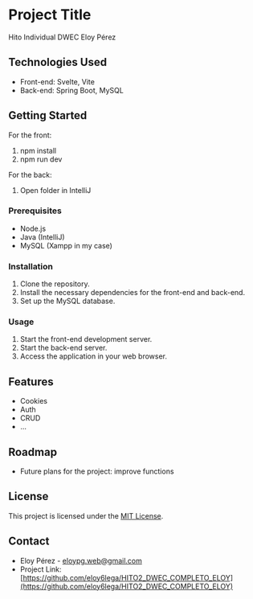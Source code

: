 # Project Title

Hito Individual DWEC Eloy Pérez

## Technologies Used

- Front-end: Svelte, Vite
- Back-end: Spring Boot, MySQL

## Getting Started

For the front:

1. npm install
2. npm run dev

For the back:

1. Open folder in IntelliJ

### Prerequisites

- Node.js
- Java (IntelliJ)
- MySQL (Xampp in my case)

### Installation

1. Clone the repository.
2. Install the necessary dependencies for the front-end and back-end.
3. Set up the MySQL database.

### Usage

1. Start the front-end development server.
2. Start the back-end server.
3. Access the application in your web browser.

## Features

- Cookies
- Auth
- CRUD
- ...

## Roadmap

- Future plans for the project: improve functions


## License

This project is licensed under the [MIT License](license).

## Contact

- Eloy Pérez - [eloypg.web@gmail.com](mailto:eloypg.web@gmail.com)
- Project Link: [https://github.com/eloy6lega/HITO2_DWEC_COMPLETO_ELOY](https://github.com/eloy6lega/HITO2_DWEC_COMPLETO_ELOY)
